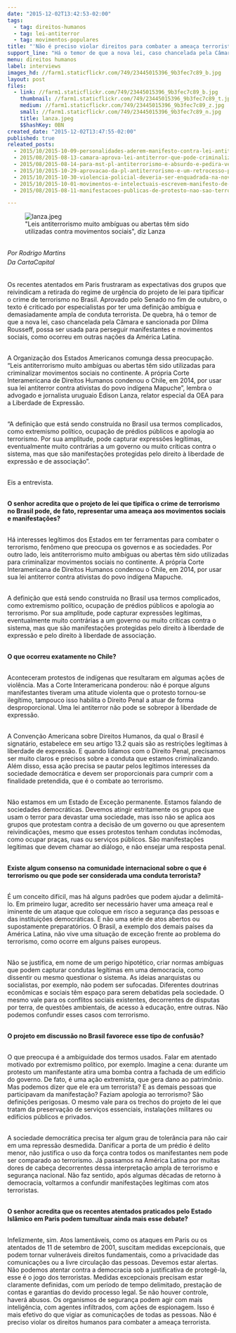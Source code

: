 ```yaml
---
date: "2015-12-02T13:42:53-02:00"
tags:
  - tag: direitos-humanos
  - tag: lei-antiterror
  - tag: movimentos-populares
title: "'Não é preciso violar direitos para combater a ameaça terrorista'"
support_line: "Há o temor de que a nova lei, caso chancelada pela Câmara e sancionada por Dilma, possa ser usada para perseguir manifestantes e movimentos sociais, como ocorreu em outras nações da América Latina."
menu: direitos humanos
label: interviews
images_hd: //farm1.staticflickr.com/749/23445015396_9b3fec7c89_b.jpg
layout: post
files:
  - link: //farm1.staticflickr.com/749/23445015396_9b3fec7c89_b.jpg
    thumbnail: //farm1.staticflickr.com/749/23445015396_9b3fec7c89_t.jpg
    medium: //farm1.staticflickr.com/749/23445015396_9b3fec7c89_z.jpg
    small: //farm1.staticflickr.com/749/23445015396_9b3fec7c89_n.jpg
    title: lanza.jpeg
    $$hashKey: 0BN
created_date: "2015-12-02T13:47:55-02:00"
published: true
releated_posts:
  - 2015/10/2015-10-09-personalidades-aderem-manifesto-contra-lei-antiterror-senado-deve-votar-na-proxima-semana.md
  - 2015/08/2015-08-13-camara-aprova-lei-antiterror-que-pode-criminalizar-movimentos-populares.md
  - 2015/08/2015-08-14-para-mst-pl-antiterrorismo-e-absurdo-e-pedira-veto-em-reuniao-com-dilma.md
  - 2015/10/2015-10-29-aprovacao-da-pl-antiterrorismo-e-um-retrocesso-para-a-democracia-afirma-dirigente-do-mst.md
  - 2015/10/2015-10-30-violencia-policial-deveria-ser-enquadrada-na-nova-lei-sobre-terrorismo.md
  - 2015/10/2015-10-01-movimentos-e-intelectuais-escrevem-manifesto-de-repudio-a-lei-antiterror.md
  - 2015/08/2015-08-11-manifestacoes-publicas-de-protesto-nao-sao-terrorismo.md

---
```

<figure class="image"><img alt="lanza.jpeg" src="//farm1.staticflickr.com/749/23445015396_9b3fec7c89_b.jpg" />
<figcaption>&quot;Leis antiterrorismo muito amb&iacute;guas ou abertas t&ecirc;m sido utilizadas contra movimentos sociais&quot;, diz Lanza<br />
</figcaption>
</figure>

<p><br />
<em><span style="line-height: 20.8px;">Por Rodrigo Martins<br />
Da&nbsp;CartaCapital</span></em></p>

<p><br />
Os recentes atentados em Paris frustraram as expectativas dos grupos que reivindicam a retirada do regime de urg&ecirc;ncia do projeto de lei para tipificar o crime de terrorismo no Brasil. Aprovado pelo Senado no fim de outubro, o texto &eacute; criticado por especialistas por ter uma defini&ccedil;&atilde;o amb&iacute;gua e demasiadamente ampla de conduta terrorista. De quebra, h&aacute; o temor de que a nova lei, caso chancelada pela C&acirc;mara e sancionada por Dilma Rousseff, possa ser usada para perseguir manifestantes e movimentos sociais, como ocorreu em outras na&ccedil;&otilde;es da Am&eacute;rica Latina.</p>

<p><br />
A Organiza&ccedil;&atilde;o dos Estados Americanos comunga dessa preocupa&ccedil;&atilde;o. &ldquo;Leis antiterrorismo muito amb&iacute;guas ou abertas t&ecirc;m sido utilizadas para criminalizar movimentos sociais no continente. A pr&oacute;pria Corte Interamericana de Direitos Humanos condenou o Chile, em 2014, por usar sua lei antiterror contra ativistas do povo ind&iacute;gena Mapuche&rdquo;, lembra o advogado e jornalista uruguaio Edison Lanza, relator especial da OEA para a Liberdade de Express&atilde;o.</p>

<p><br />
&ldquo;A defini&ccedil;&atilde;o que est&aacute; sendo constru&iacute;da no Brasil usa termos complicados, como extremismo pol&iacute;tico, ocupa&ccedil;&atilde;o de pr&eacute;dios p&uacute;blicos e apologia ao terrorismo. Por sua amplitude, pode capturar express&otilde;es leg&iacute;timas, eventualmente muito contr&aacute;rias a um governo ou muito cr&iacute;ticas contra o sistema, mas que s&atilde;o manifesta&ccedil;&otilde;es protegidas pelo direito &agrave; liberdade de express&atilde;o e de associa&ccedil;&atilde;o&rdquo;.</p>

<p><br />
Eis a entrevista.</p>

<p><br />
<strong>O senhor acredita que o projeto de lei que tipifica o crime de terrorismo no Brasil pode, de fato, representar uma amea&ccedil;a aos movimentos sociais e manifesta&ccedil;&otilde;es?</strong></p>

<p><br />
H&aacute; interesses leg&iacute;timos dos Estados em ter ferramentas para combater o terrorismo, fen&ocirc;meno que preocupa os governos e as sociedades. Por outro lado, leis antiterrorismo muito amb&iacute;guas ou abertas t&ecirc;m sido utilizadas para criminalizar movimentos sociais no continente. A pr&oacute;pria Corte Interamericana de Direitos Humanos condenou o Chile, em 2014, por usar sua lei antiterror contra ativistas do povo ind&iacute;gena Mapuche.</p>

<p><br />
A defini&ccedil;&atilde;o que est&aacute; sendo constru&iacute;da no Brasil usa termos complicados, como extremismo pol&iacute;tico, ocupa&ccedil;&atilde;o de pr&eacute;dios p&uacute;blicos e apologia ao terrorismo. Por sua amplitude, pode capturar express&otilde;es leg&iacute;timas, eventualmente muito contr&aacute;rias a um governo ou muito cr&iacute;ticas contra o sistema, mas que s&atilde;o manifesta&ccedil;&otilde;es protegidas pelo direito &agrave; liberdade de express&atilde;o e pelo direito &agrave; liberdade de associa&ccedil;&atilde;o.</p>

<p><br />
<strong>O que ocorreu exatamente no Chile?</strong></p>

<p><br />
Aconteceram protestos de ind&iacute;genas que resultaram em algumas a&ccedil;&otilde;es de viol&ecirc;ncia. Mas a Corte Interamericana ponderou: n&atilde;o &eacute; porque alguns manifestantes tiveram uma atitude violenta que o protesto tornou-se ileg&iacute;timo, tampouco isso habilita o Direito Penal a atuar de forma desproporcional. Uma lei antiterror n&atilde;o pode se sobrepor &agrave; liberdade de express&atilde;o.</p>

<p><br />
A Conven&ccedil;&atilde;o Americana sobre Direitos Humanos, da qual o Brasil &eacute; signat&aacute;rio, estabelece em seu artigo 13.2 quais s&atilde;o as restri&ccedil;&otilde;es leg&iacute;timas &agrave; liberdade de express&atilde;o. E quando lidamos com o Direito Penal, precisamos ser muito claros e precisos sobre a conduta que estamos criminalizando. Al&eacute;m disso, essa a&ccedil;&atilde;o precisa se pautar pelos leg&iacute;timos interesses da sociedade democr&aacute;tica e devem ser proporcionais para cumprir com a finalidade pretendida, que &eacute; o combate ao terrorismo.</p>

<p><br />
N&atilde;o estamos em um Estado de Exce&ccedil;&atilde;o permanente. Estamos falando de sociedades democr&aacute;ticas. Devemos atingir estritamente os grupos que usam o terror para devastar uma sociedade, mas isso n&atilde;o se aplica aos grupos que protestam contra a decis&atilde;o de um governo ou que apresentem reivindica&ccedil;&otilde;es, mesmo que esses protestos tenham condutas inc&ocirc;modas, como ocupar pra&ccedil;as, ruas ou servi&ccedil;os p&uacute;blicos. S&atilde;o manifesta&ccedil;&otilde;es leg&iacute;timas que devem chamar ao di&aacute;logo, e n&atilde;o ensejar uma resposta penal.</p>

<p><br />
<strong>Existe algum consenso na comunidade internacional sobre o que &eacute; terrorismo ou que pode ser considerada uma conduta terrorista?</strong></p>

<p><br />
&Eacute; um conceito dif&iacute;cil, mas h&aacute; alguns padr&otilde;es que podem ajudar a delimit&aacute;-lo. Em primeiro lugar, acredito ser necess&aacute;rio haver uma amea&ccedil;a real e iminente de um ataque que coloque em risco a seguran&ccedil;a das pessoas e das institui&ccedil;&otilde;es democr&aacute;ticas. E n&atilde;o uma s&eacute;rie de atos abertos ou supostamente preparat&oacute;rios. O Brasil, a exemplo dos demais pa&iacute;ses da Am&eacute;rica Latina, n&atilde;o vive uma situa&ccedil;&atilde;o de exce&ccedil;&atilde;o frente ao problema do terrorismo, como ocorre em alguns pa&iacute;ses europeus.</p>

<p><br />
N&atilde;o se justifica, em nome de um perigo hipot&eacute;tico, criar normas amb&iacute;guas que podem capturar condutas leg&iacute;timas em uma democracia, como dissentir ou mesmo questionar o sistema. As ideias anarquistas ou socialistas, por exemplo, n&atilde;o podem ser sufocadas. Diferentes doutrinas econ&ocirc;micas e sociais t&ecirc;m espa&ccedil;o para serem debatidas pela sociedade. O mesmo vale para os conflitos sociais existentes, decorrentes de disputas por terra, de quest&otilde;es ambientais, de acesso &agrave; educa&ccedil;&atilde;o, entre outras. N&atilde;o podemos confundir esses casos com terrorismo.</p>

<p><br />
<strong>O projeto em discuss&atilde;o no Brasil favorece esse tipo de confus&atilde;o?</strong></p>

<p><br />
O que preocupa &eacute; a ambiguidade dos termos usados. Falar em atentado motivado por extremismo pol&iacute;tico, por exemplo. Imagine a cena: durante um protesto um manifestante atira uma bomba contra a fachada de um edif&iacute;cio do governo. De fato, &eacute; uma a&ccedil;&atilde;o extremista, que gera dano ao patrim&ocirc;nio. Mas podemos dizer que ele era um terrorista? E as demais pessoas que participavam da manifesta&ccedil;&atilde;o? Faziam apologia ao terrorismo? S&atilde;o defini&ccedil;&otilde;es perigosas. O mesmo vale para os trechos do projeto de lei que tratam da preserva&ccedil;&atilde;o de servi&ccedil;os essenciais, instala&ccedil;&otilde;es militares ou edif&iacute;cios p&uacute;blicos e privados.</p>

<p><br />
A sociedade democr&aacute;tica precisa ter algum grau de toler&acirc;ncia para n&atilde;o cair em uma repress&atilde;o desmedida. Danificar a porta de um pr&eacute;dio &eacute; delito menor, n&atilde;o justifica o uso da for&ccedil;a contra todos os manifestantes nem pode ser comparado ao terrorismo. J&aacute; passamos na Am&eacute;rica Latina por muitas dores de cabe&ccedil;a decorrentes dessa interpreta&ccedil;&atilde;o ampla de terrorismo e seguran&ccedil;a nacional. N&atilde;o faz sentido, ap&oacute;s algumas d&eacute;cadas de retorno &agrave; democracia, voltarmos a confundir manifesta&ccedil;&otilde;es leg&iacute;timas com atos terroristas.</p>

<p><br />
<strong>O senhor acredita que os recentes atentados praticados pelo Estado Isl&acirc;mico em Paris podem tumultuar ainda mais esse debate?</strong></p>

<p><br />
Infelizmente, sim. Atos lament&aacute;veis, como os ataques em Paris ou os atentados de 11 de setembro de 2001, suscitam medidas excepcionais, que podem tornar vulner&aacute;veis direitos fundamentais, como a privacidade das comunica&ccedil;&otilde;es ou a livre circula&ccedil;&atilde;o das pessoas. Devemos estar alertas. N&atilde;o podemos atentar contra a democracia sob a justificativa de proteg&ecirc;-la, esse &eacute; o jogo dos terroristas. Medidas excepcionais precisam estar claramente definidas, com um per&iacute;odo de tempo delimitado, presta&ccedil;&atilde;o de contas e garantias do devido processo legal. Se n&atilde;o houver controle, haver&aacute; abusos. Os organismos de seguran&ccedil;a podem agir com mais intelig&ecirc;ncia, com agentes infiltrados, com a&ccedil;&otilde;es de espionagem. Isso &eacute; mais efetivo do que vigiar as comunica&ccedil;&otilde;es de todas as pessoas. N&atilde;o &eacute; preciso violar os direitos humanos para combater a amea&ccedil;a terrorista.</p>
